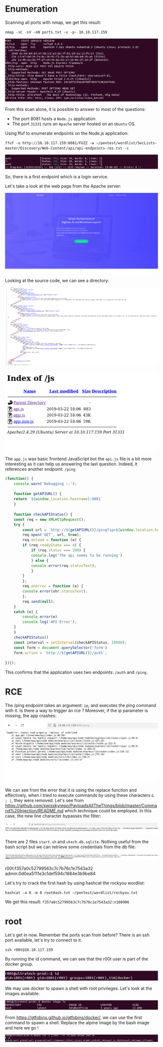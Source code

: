 # Enumeration 

Scanning all ports with nmap, we get this result:

`nmap -sC -sV -oN ports.txt -v -p- 10.10.117.159`

![](./assets/ports.png)

From this scan alone, it is possible to answer to most of the questions:
- The port 8081 hosts a `Node.js` application
- The port `31331` runs an `Apache` server hosted on an `Ubuntu` OS.

Using ffuf to enumerate endpoints on the Node.js application:

`ffuf -u http://10.10.117.159:8081/FUZZ -w ~/pentest/wordlist/SecLists-master/Discovery/Web-Content/api/api-endpoints-res.txt -c`

![](./assets/auth.png)

So, there is a first endpoint which is a login service.

Let's take a look at the web page from the Apache server:

![](./assets/main_page.png)

Looking at the source code, we can see  a directory:

![](./assets/main_page_source.png)

![](./assets/js_dir.png)

The `app.js` was basic frontend JavaScript but the `api.js` file is a bit more interesting as it can help us answering the last question. Indeed, it references another endpoint: `/ping`

```js
(function() {
    console.warn('Debugging ::');

    function getAPIURL() {
	return `${window.location.hostname}:8081`
    }
    
    function checkAPIStatus() {
	const req = new XMLHttpRequest();
	try {
	    const url = `http://${getAPIURL()}/ping?ip=${window.location.hostname}`
	    req.open('GET', url, true);
	    req.onload = function (e) {
		if (req.readyState === 4) {
		    if (req.status === 200) {
			console.log('The api seems to be running')
		    } else {
			console.error(req.statusText);
		    }
		}
	    };
	    req.onerror = function (e) {
		console.error(xhr.statusText);
	    };
	    req.send(null);
	}
	catch (e) {
	    console.error(e)
	    console.log('API Error');
	}
    }
    checkAPIStatus()
    const interval = setInterval(checkAPIStatus, 10000);
    const form = document.querySelector('form')
    form.action = `http://${getAPIURL()}/auth`;
    
})();
```

This confirms that the application uses two endpoints: `/auth` and `/ping`.

# RCE

The /ping endpoint takes an argument: `ip`, and executes the ping command with it. Is there a way to trigger an rce ? Moreover, if the ip parameter is missing, the app crashes:

![](./assets/ping_error.png)

We can see from the error that it is using the replace function and effectively, when I tried to execute commands by using these characters `& ; |`, they were removed. Let's see from https://github.com/swisskyrepo/PayloadsAllTheThings/blob/master/Command%20Injection/README.md which technique could be employed. In this case, the new line character bypasses the filter:

![](./assets/ping_ls.png)

There are 2 files `start.sh` and `utech.db.sqlite`. Nothing useful from the bash script but we can retrieve some credentials from the db file:

![](./assets/db_content.png)

r00t:f357a0c52799563c7c7b76c1e7543a32
admin:0d0ea5111e3c1def594c1684e3b9be84

Let's try to crack the first hash by using hashcat the rockyou wordlist:

`hashcat -a 0 -m 0 rootHash.txt ~/pentest/wordlist/rockyou.txt`

We get this result: `f357a0c52799563c7c7b76c1e7543a32:n100906`

# root

Let's get in now. Remember the ports scan from before? There is an ssh port available, let's try to connect to it.

`ssh r00t@10.10.117.159`

By running the id command, we can see that the r00t user is part of the docker group.

![](./assets/id.png)

We may use docker to spawn a shell with root privileges. Let's look at the images available:

![](./assets/docker_images.png)

From https://gtfobins.github.io/gtfobins/docker/, we can use the first command to spawn a shell. Replace the alpine image by the bash image and here we go !

![](./assets/root.png)